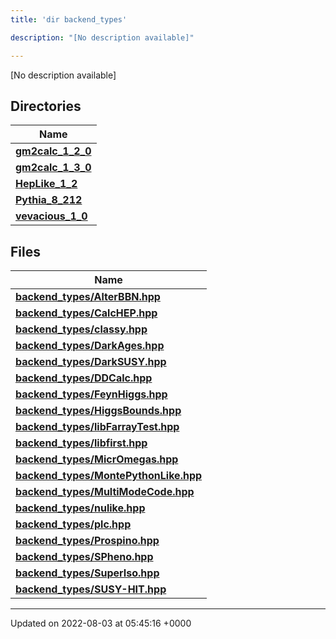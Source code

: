 ```yaml
---
title: 'dir backend_types'

description: "[No description available]"

---
```







[No description available]

## Directories

| Name           |
| -------------- |
| **[gm2calc_1_2_0](/documentation/code/darkbit/files/dir_3882af314fbae13225da1aacf68a32d3/#dir-gm2calc-1-2-0)**  |
| **[gm2calc_1_3_0](/documentation/code/darkbit/files/dir_e3ec43b41a0f060c1c56e88f55222135/#dir-gm2calc-1-3-0)**  |
| **[HepLike_1_2](/documentation/code/darkbit/files/dir_6fccc6c9828a1b32c79249090280a5fa/#dir-heplike-1-2)**  |
| **[Pythia_8_212](/documentation/code/darkbit/files/dir_f6265655d4928eb9f90e439e34e335a8/#dir-pythia-8-212)**  |
| **[vevacious_1_0](/documentation/code/darkbit/files/dir_f1f2e6ca6d947d21943ec8ed42424e5a/#dir-vevacious-1-0)**  |

## Files

| Name           |
| -------------- |
| **[backend_types/AlterBBN.hpp](/documentation/code/darkbit/files/alterbbn_8hpp/#file-alterbbn.hpp)**  |
| **[backend_types/CalcHEP.hpp](/documentation/code/darkbit/files/calchep_8hpp/#file-calchep.hpp)**  |
| **[backend_types/classy.hpp](/documentation/code/darkbit/files/classy_8hpp/#file-classy.hpp)**  |
| **[backend_types/DarkAges.hpp](/documentation/code/darkbit/files/darkages_8hpp/#file-darkages.hpp)**  |
| **[backend_types/DarkSUSY.hpp](/documentation/code/darkbit/files/darksusy_8hpp/#file-darksusy.hpp)**  |
| **[backend_types/DDCalc.hpp](/documentation/code/darkbit/files/ddcalc_8hpp/#file-ddcalc.hpp)**  |
| **[backend_types/FeynHiggs.hpp](/documentation/code/darkbit/files/feynhiggs_8hpp/#file-feynhiggs.hpp)**  |
| **[backend_types/HiggsBounds.hpp](/documentation/code/darkbit/files/higgsbounds_8hpp/#file-higgsbounds.hpp)**  |
| **[backend_types/libFarrayTest.hpp](/documentation/code/darkbit/files/libfarraytest_8hpp/#file-libfarraytest.hpp)**  |
| **[backend_types/libfirst.hpp](/documentation/code/darkbit/files/libfirst_8hpp/#file-libfirst.hpp)**  |
| **[backend_types/MicrOmegas.hpp](/documentation/code/darkbit/files/micromegas_8hpp/#file-micromegas.hpp)**  |
| **[backend_types/MontePythonLike.hpp](/documentation/code/darkbit/files/montepythonlike_8hpp/#file-montepythonlike.hpp)**  |
| **[backend_types/MultiModeCode.hpp](/documentation/code/darkbit/files/multimodecode_8hpp/#file-multimodecode.hpp)**  |
| **[backend_types/nulike.hpp](/documentation/code/darkbit/files/nulike_8hpp/#file-nulike.hpp)**  |
| **[backend_types/plc.hpp](/documentation/code/darkbit/files/plc_8hpp/#file-plc.hpp)**  |
| **[backend_types/Prospino.hpp](/documentation/code/darkbit/files/prospino_8hpp/#file-prospino.hpp)**  |
| **[backend_types/SPheno.hpp](/documentation/code/darkbit/files/spheno_8hpp/#file-spheno.hpp)**  |
| **[backend_types/SuperIso.hpp](/documentation/code/darkbit/files/superiso_8hpp/#file-superiso.hpp)**  |
| **[backend_types/SUSY-HIT.hpp](/documentation/code/darkbit/files/susy-hit_8hpp/#file-susy-hit.hpp)**  |






-------------------------------

Updated on 2022-08-03 at 05:45:16 +0000
